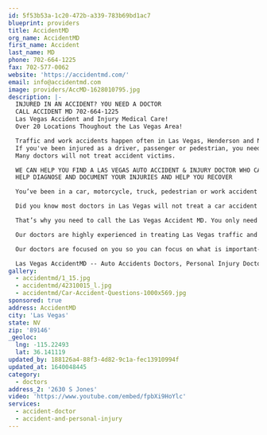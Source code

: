 ```yaml
---
id: 5f53b53a-1c20-472b-a339-783b69bd1ac7
blueprint: providers
title: AccidentMD
org_name: AccidentMD
first_name: Accident
last_name: MD
phone: 702-664-1225
fax: 702-577-0062
website: 'https://accidentmd.com/'
email: info@accidentmd.com
image: providers/AccMD-1628010795.jpg
description: |-
  INJURED IN AN ACCIDENT? YOU NEED A DOCTOR
  CALL ACCIDENT MD 702-664-1225
  Las Vegas Accident and Injury Medical Care!
  Over 20 Locations Thoughout the Las Vegas Area!

  Traffic and work accidents happen often in Las Vegas, Henderson and North Las Vegas!
  If you've been injured as a driver, passenger or pedestrian, you need medical care!
  Many doctors will not treat accident victims.

  WE CAN HELP YOU FIND A LAS VEGAS AUTO ACCIDENT & INJURY DOCTOR WHO CAN
  HELP DIAGNOSE AND DOCUMENT YOUR INJURIES AND HELP YOU RECOVER

  You’ve been in a car, motorcycle, truck, pedestrian or work accident in Las Vegas, Henderson or North Las Vegas and you’re hurt. Of course you deserve medical care, but you’re not sure where to find an injury doctor in Las Vegas who will diagnose your injuries and provide you with the care you need.

  Did you know most doctors in Las Vegas will not treat a car accident injury? Additionally, your Las Vegas accident and injury doctor should be specially trained and experienced in the type of injury you suffered. You may even need more than one Las Vegas personal injury doctor, plus specialists and therapists, to help you recover.

  That’s why you need to call the Las Vegas Accident MD. You only need to call one number—to find traffic and work accident doctors in Las Vegas who can diagnose and treat your injuries. We will match these Las Vegas accident and injury doctor to your needs.

  Our doctors are highly experienced in treating Las Vegas traffic and work accidents and injuries. Because we have over 20 locations throughout the Las Vegas, Henderson and North Las Vegas area, we can connect you with a doctor close to your home or work.

  Our doctors are focused on you so you can focus on what is important- your health. We are here to make your search for a Las Vegas accident or injury doctor easier. We understand how difficult it can be after being in an accident. You can be sure our Las Vegas accident and injury doctors have proven to be highly experienced in their respective fields. We are trained to collect the proper information from you to get you the help you need. Please feel free to contact us for medical care for accidents and injuries and any questions you may have about your Las Vegas accident.

  Las Vegas AccidentMD -- Auto Accidents Doctors, Personal Injury Doctors
gallery:
  - accidentmd/1_15.jpg
  - accidentmd/42310015_l.jpg
  - accidentmd/Car-Accident-Questions-1000x569.jpg
sponsored: true
address: AccidentMD
city: 'Las Vegas'
state: NV
zip: '89146'
_geoloc:
  lng: -115.22493
  lat: 36.141119
updated_by: 188126a4-88f3-4d82-9c1a-fec13910994f
updated_at: 1640048445
category:
  - doctors
address_2: '2630 S Jones'
video: 'https://www.youtube.com/embed/fpbXi9HoYlc'
services:
  - accident-doctor
  - accident-and-personal-injury
---
```

